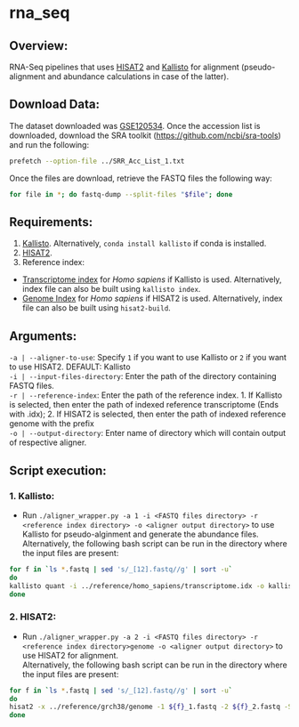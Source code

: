 # rna_seq

## Overview:
RNA-Seq pipelines that uses [HISAT2](http://daehwankimlab.github.io/hisat2/) and [Kallisto](https://pachterlab.github.io/kallisto/) for alignment (pseudo-alignment and abundance calculations in case of the latter).

## Download Data:
The dataset downloaded was [GSE120534](https://www.ncbi.nlm.nih.gov/bioproject/PRJNA493296). Once the accession list is downloaded, download the SRA toolkit (https://github.com/ncbi/sra-tools) and run the following:
```bash
prefetch --option-file ../SRR_Acc_List_1.txt
```
Once the files are download, retrieve the FASTQ files the following way:
```bash
for file in *; do fastq-dump --split-files "$file"; done
```

## Requirements:
1. [Kallisto](https://pachterlab.github.io/kallisto). Alternatively, `conda install kallisto` if conda is installed.
2. [HISAT2](http://daehwankimlab.github.io/hisat2/).
3. Reference index:
  - [Transcriptome index](https://github.com/pachterlab/kallisto-transcriptome-indices/releases) for *Homo sapiens* if Kallisto is used. Alternatively, index file can also be built using `kallisto index`.
  - [Genome Index](http://daehwankimlab.github.io/hisat2/download/#index) for *Homo sapiens* if HISAT2  is used. Alternatively, index file can also be built using `hisat2-build`.

## Arguments:
`-a | --aligner-to-use`: Specify `1` if you want to use Kallisto or `2` if you want to use HISAT2. DEFAULT: Kallisto<br/>
`-i | --input-files-directory`: Enter the path of the directory containing FASTQ files.<br/>
`-r | --reference-index`: Enter the path of the reference index. 1. If Kallisto is selected, then enter the path of indexed reference transcriptome (Ends with .idx); 2. If HISAT2 is selected, then enter the path of indexed reference genome with the prefix<br/>
`-o | --output-directory`: Enter name of directory which will contain output of respective aligner.

## Script execution:

### 1. Kallisto:
- Run `./aligner_wrapper.py -a 1 -i <FASTQ files directory> -r <reference index directory> -o <aligner output directory>` to use Kallisto for pseudo-alginment and generate the abundance files.<br/>
Alternatively, the following bash script can be run in the directory where the input files are present:
```bash
for f in `ls *.fastq | sed 's/_[12].fastq//g' | sort -u`
do
kallisto quant -i ../reference/homo_sapiens/transcriptome.idx -o kallisto_output/${f} ${f}_1.fastq ${f}_2.fastq
done
```

### 2. HISAT2:
- Run `./aligner_wrapper.py -a 2 -i <FASTQ files directory> -r <reference index directory>genome -o <aligner output directory>` to use HISAT2 for alignment.<br/>
Alternatively, the following bash script can be run in the directory where the input files are present:
```bash
for f in `ls *.fastq | sed 's/_[12].fastq//g' | sort -u`
do
hisat2 -x ../reference/grch38/genome -1 ${f}_1.fastq -2 ${f}_2.fastq -S ${f}.sam
done
```

